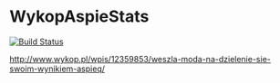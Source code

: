 # WykopAspieStats

[![Build Status](https://travis-ci.org/MacDada/WykopAspieStats.svg?branch=master)](https://travis-ci.org/MacDada/WykopAspieStats)

http://www.wykop.pl/wpis/12359853/weszla-moda-na-dzielenie-sie-swoim-wynikiem-aspieq/
